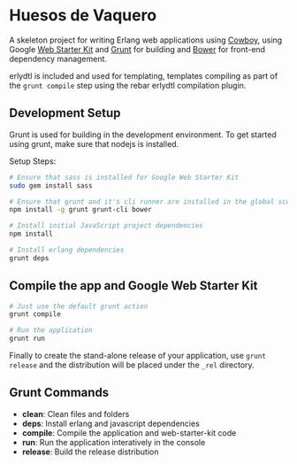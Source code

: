 Huesos de Vaquero
=================
A skeleton project for writing Erlang web applications using  [Cowboy](https://github.com/ninenines/cowboy),
using Google [Web Starter Kit](https://github.com/google/web-starter-kit) and
[Grunt](http://gruntjs.com/) for building and [Bower](http://bower.io/) for
front-end dependency management.

erlydtl is included and used for templating, templates compiling as part of
the ``grunt compile`` step using the rebar erlydtl compilation plugin.

Development Setup
-----------------
Grunt is used for building in the development environment. To get started using
grunt, make sure that nodejs is installed.

Setup Steps:

```bash
# Ensure that sass is installed for Google Web Starter Kit
sudo gem install sass

# Ensure that grunt and it's cli runner are installed in the global scope
npm install -g grunt grunt-cli bower

# Install initial JavaScript project dependencies
npm install

# Install erlang dependencies
grunt deps
```

Compile the app and Google Web Starter Kit
------------------------------------------
```bash
# Just use the default grunt action
grunt compile

# Run the application
grunt run
```

Finally to create the stand-alone release of your application, use ``grunt release`` and
the distribution will be placed under the ``_rel`` directory.

Grunt Commands
--------------
- **clean**: Clean files and folders
- **deps**: Install erlang and javascript dependencies
- **compile**: Compile the application and web-starter-kit code
- **run**: Run the application interatively in the console
- **release**: Build the release distribution
